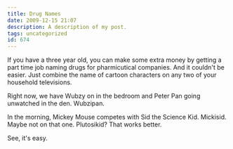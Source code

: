 ```yaml
---
title: Drug Names
date: 2009-12-15 21:07
description: A description of my post.
tags: uncategorized
id: 674
---
```

If you have a three year old, you can make some extra money by getting a part time job naming drugs for pharmicutical companies.  And it couldn't be easier.  Just combine the name of cartoon characters on any two of your household televisions.

Right now, we have Wubzy on in the bedroom and Peter Pan going unwatched in the den.  Wubzipan.

In the morning, Mickey Mouse competes with Sid the Science Kid.  Mickisid.  Maybe not on that one.  Plutosikid?  That works better.

See, it's easy.